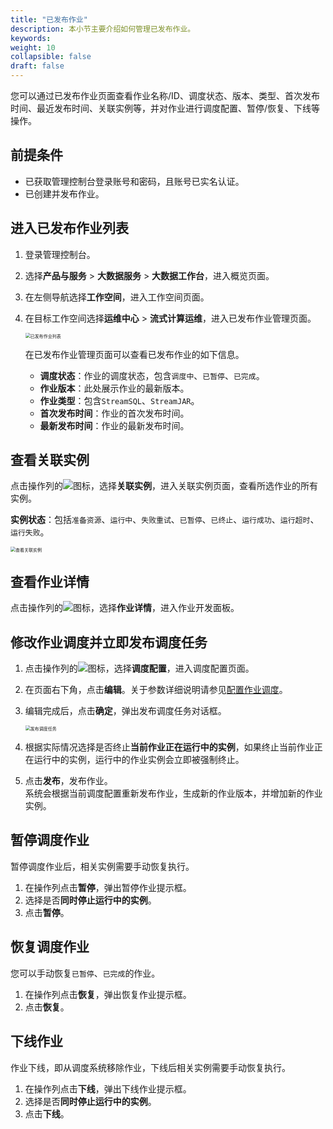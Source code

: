 ```yaml
---
title: "已发布作业"
description: 本小节主要介绍如何管理已发布作业。 
keywords: 
weight: 10
collapsible: false
draft: false
---
```


您可以通过已发布作业页面查看作业名称/ID、调度状态、版本、类型、首次发布时间、最近发布时间、关联实例等，并对作业进行调度配置、暂停/恢复、下线等操作。

## 前提条件

- 已获取管理控制台登录账号和密码，且账号已实名认证。
- 已创建并发布作业。

## 进入已发布作业列表

1. 登录管理控制台。
2. 选择**产品与服务** > **大数据服务** > **大数据工作台**，进入概览页面。
3. 在左侧导航选择**工作空间**，进入工作空间页面。
4. 在目标工作空间选择**运维中心** > **流式计算运维**，进入已发布作业管理页面。

   <img src="/bigdata/dataomnis/_images/job_realeased.png" alt="已发布作业列表" style="zoom:50%;" />

   在已发布作业管理页面可以查看已发布作业的如下信息。
      
   - **调度状态**：作业的调度状态，包含`调度中`、`已暂停`、`已完成`。
   - **作业版本**：此处展示作业的最新版本。
   - **作业类型**：包含`StreamSQL`、`StreamJAR`。
   - **首次发布时间**：作业的首次发布时间。
   - **最新发布时间**：作业的最新发布时间。

## 查看关联实例

点击操作列的![](/bigdata/dataomnis/_images/icon_more_cluster.png)图标，选择**关联实例**，进入关联实例页面，查看所选作业的所有实例。

**实例状态**：包括`准备资源`、`运行中`、`失败重试`、`已暂停`、`已终止`、`运行成功`、`运行超时`、`运行失败`。

<img src="/bigdata/dataomnis/_images/job_instance01.png" alt="查看关联实例" style="zoom:50%;" />

## 查看作业详情

点击操作列的![](/bigdata/dataomnis/_images/icon_more_cluster.png)图标，选择**作业详情**，进入作业开发面板。

## 修改作业调度并立即发布调度任务

1. 点击操作列的![](/bigdata/dataomnis/_images/icon_more_cluster.png)图标，选择**调度配置**，进入调度配置页面。
2. 在页面右下角，点击**编辑**。关于参数详细说明请参见[配置作业调度](../../data_development/job/scheduling_job)。
3. 编辑完成后，点击**确定**，弹出发布调度任务对话框。

   <img src="/bigdata/dataomnis/_images/republish_job.png" alt="发布调度任务" style="zoom:50%;" />

4. 根据实际情况选择是否终止**当前作业正在运行中的实例**，如果终止当前作业正在运行中的实例，运行中的作业实例会立即被强制终止。    
5. 点击**发布**，发布作业。         
   系统会根据当前调度配置重新发布作业，生成新的作业版本，并增加新的作业实例。

## 暂停调度作业

暂停调度作业后，相关实例需要手动恢复执行。

1. 在操作列点击**暂停**，弹出暂停作业提示框。
2. 选择是否**同时停止运行中的实例**。
3. 点击**暂停**。

## 恢复调度作业

您可以手动恢复`已暂停`、`已完成`的作业。

1. 在操作列点击**恢复**，弹出恢复作业提示框。
2. 点击**恢复**。

## 下线作业

作业下线，即从调度系统移除作业，下线后相关实例需要手动恢复执行。

1. 在操作列点击**下线**，弹出下线作业提示框。
2. 选择是否**同时停止运行中的实例**。
3. 点击**下线**。


